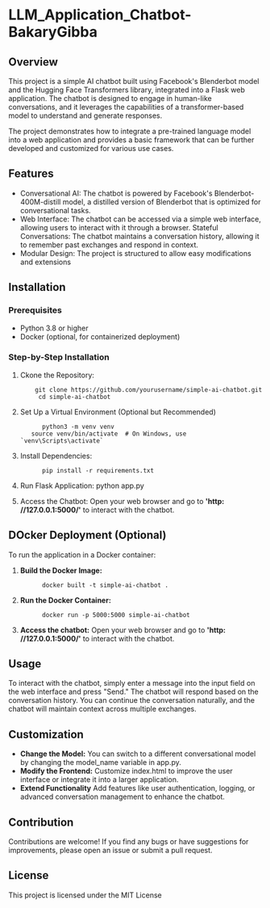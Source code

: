 # LLM_Application_Chatbot-BakaryGibba

## Overview

This project is a simple AI chatbot built using Facebook's Blenderbot model and the Hugging Face Transformers library, integrated into a Flask web application. The chatbot is designed to engage in human-like conversations, and it leverages the capabilities of a transformer-based model to understand and generate responses.

The project demonstrates how to integrate a pre-trained language model into a web application and provides a basic framework that can be further developed and customized for various use cases.

## Features

- Conversational AI: The chatbot is powered by Facebook's Blenderbot-400M-distill model, a distilled version of Blenderbot that is optimized for conversational tasks.
- Web Interface: The chatbot can be accessed via a simple web interface, allowing users to interact with it through a browser.
Stateful Conversations: The chatbot maintains a conversation history, allowing it to remember past exchanges and respond in context.
- Modular Design: The project is structured to allow easy modifications and extensions

## Installation

### Prerequisites
- Python 3.8 or higher
- Docker (optional, for containerized deployment)

### Step-by-Step Installation
1. Ckone the Repository:
   
           git clone https://github.com/yourusername/simple-ai-chatbot.git
            cd simple-ai-chatbot
   
3. Set Up a Virtual Environment (Optional but Recommended)
   
             python3 -m venv venv
          source venv/bin/activate  # On Windows, use `venv\Scripts\activate`
   
5. Install Dependencies:
   
             pip install -r requirements.txt
   
7. Run Flask Application:
   python app.py
   
9. Access the Chatbot:
   Open your web browser and go to **'http: //127.0.0.1:5000/'** to interact with the chatbot.

## DOcker Deployment (Optional)
To run the application in a Docker container:
1. **Build the Docker Image:**
   
             docker built -t simple-ai-chatbot .
   
3. **Run the Docker Container:**
   
             docker run -p 5000:5000 simple-ai-chatbot
   
5. **Access the chatbot:**
    Open your web browser and go to **'http: //127.0.0.1:5000/'** to interact with the chatbot.

## Usage 

To interact with the chatbot, simply enter a message into the input field on the web interface and press "Send." The chatbot will respond based on the conversation history. You can continue the conversation naturally, and the chatbot will maintain context across multiple exchanges.

## Customization
- **Change the Model:** You can switch to a different conversational model by changing the model_name variable in app.py.
- **Modify the Frontend:** Customize index.html to improve the user interface or integrate it into a larger application.
- **Extend Functionality** Add features like user authentication, logging, or advanced conversation management to enhance the chatbot.

## Contribution
Contributions are welcome! If you find any bugs or have suggestions for improvements, please open an issue or submit a pull request.

## License
This project is licensed under the MIT License
